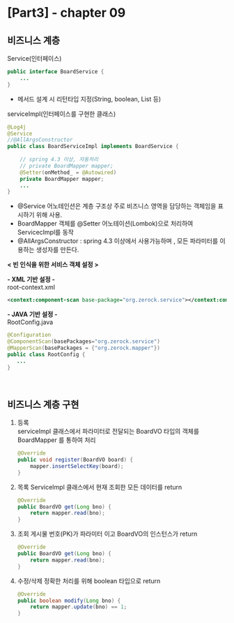 
[Part3] - chapter 09
=========================

비즈니스 계층
-----------------
Service(인터페이스)
```java
public interface BoardService {
    ...
}    
```
 * 메서드 설계 시 리턴타입 지정(String, boolean, List 등)    

serviceImpl(인터페이스를 구현한 클래스)
```java
@Log4j
@Service
//@AllArgsConstructor  
public class BoardServiceImpl implements BoardService {
    
    // spring 4.3 이상, 자동처리
    // private BoardMapper mapper;
    @Setter(onMethod_ = @Autowired)
	private BoardMapper mapper;
    ...
}    
```    
 * @Service 어노테인션은 계층 구조상 주로 비즈니스 영역을 담당하는 객체임을 표시하기 위해 사용.
 * BoardMapper 객체를 @Setter 어노테이션(Lombok)으로  처리하여 ServicecImpl를 동작
 * @AllArgsConstructor : spring 4.3 이상에서 사용가능하며 , 모든 파라미터를 이용하는 생성자를 만든다.


 **< 빈 인식을 위한 서비스 객체 설정 >**   

 **- XML 기반 설정 -**   
 root-context.xml
 ```xml
 <context:component-scan base-package="org.zerock.service"></context:component-scan>		
 ```

 **- JAVA 기반 설정 -**  
 RootConfig.java
 ```java
@Configuration
@ComponentScan(basePackages="org.zerock.service")
@MapperScan(basePackages = {"org.zerock.mapper"})
public class RootConfig {
    ...
}    
 ```
<br>

비즈니스 계층 구현
-----------------

1. 등록   
serviceImpl 클래스에서 파라미터로 전달되는 BoardVO 타입의 객체를 BoardMapper 를 통하여 처리 
    ```java
    @Override
    public void register(BoardVO board) {
        mapper.insertSelectKey(board);
    }
    ```    

2. 목록
ServiceImpl 클래스에서 현재 조회한 모든 데이터를 return 
    ```java
    @Override
	public BoardVO get(Long bno) {
		return mapper.read(bno);
	}
    ```

3. 조회
게시물 번호(PK)가 파라미터 이고 BoardVO의 인스턴스가 return     
    ```java
    @Override
	public BoardVO get(Long bno) {
		return mapper.read(bno);
	}
    ```

4. 수정/삭제
정확한 처리를 위해 boolean 타입으로 return 
    ```java
    @Override
    public boolean modify(Long bno) {
		return mapper.update(bno) == 1;
	}
    ```
